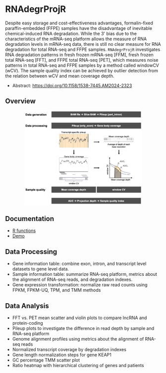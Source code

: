 # RNAdegrProjR

Despite easy storage and cost-effectiveness advantages, formalin-fixed paraffin-embedded (FFPE) samples have the disadvantage of inevitable chemical-induced RNA degradation. While the 3' bias due to the characteristics of the mRNA-seq platform allows the measure of RNA degradation levels in mRNA-seq data, there is still no clear measure for RNA degradation for total RNA-seq and FFPE samples. `RNAdegrProjR` investigates RNA degradation patterns in fresh frozen mRNA-seq [FFM], fresh frozen total RNA-seq [FFT], and FFPE total RNA-seq [PET], which measures noise patterns in total RNA-seq and FFPE samples by a method called windowCV (wCV). The sample quality index can be achieved by outlier detection from the relation between wCV and mean coverage depth.

- Abstract: https://doi.org/10.1158/1538-7445.AM2024-2323


## Overview
<div align="center">
  <img width="75%" src="https://github.com/hyochoi/RNAdegrProjR/blob/main/figures/Overview.png">
</div>

## Documentation

- [R functions](https://github.com/hyochoi/RNAdegrProjR/blob/master/doc/doc_Rfn.md)
- [Demo](https://github.com/hyochoi/RNAdegrProjR/blob/master/doc/doc_Demo_v058.md)


## Data Processing

- Gene information table: combine exon, intron, and transcript level datasets to gene level data.
- Sample information table: summarize RNA-seq platform, metrics about the alignment of RNA-seq reads, and degradation indexes.
- Gene expression transformation: normalize raw read counts using FPKM, FPKM-UQ, TPM, and TMM methods
<!---[^1]: https://hbctraining.github.io/DGE_workshop_salmon/lessons/02_DGE_count_normalization.html --->
<!---[^2]: https://doi.org/10.1186/s12967-021-02936-w --->
<!---[^3]: https://docs.gdc.cancer.gov/Data/Bioinformatics_Pipelines/Expression_mRNA_Pipeline/ --->
<!---[^4]: https://bioconductor.org/packages/release/workflows/vignettes/RnaSeqGeneEdgeRQL/inst/doc/edgeRQL.html --->


## Data Analysis

- FFT vs. PET mean scatter and violin plots to compare lncRNA and protein-coding
- Pileup plots to investigate the difference in read depth by sample and RNA-seq platform
- Genome alignment profiles using metrics about the alignment of RNA-seq reads
- Normalized transcript coverage by degradation indexes
- Gene length normalization steps for gene KEAP1
- GC percentage TMM scatter plot
- Ratio heatmap with hierarchical clustering of genes and patients
<!---[^5]: https://doi.org/10.1186/s12864-017-3827-y --->
<!---[^6]: https://broadinstitute.github.io/picard/command-line-overview.html#CollectRnaSeqMetrics --->
<!---[^7]: https://doi.org/10.1186/1471-2164-15-419 --->
